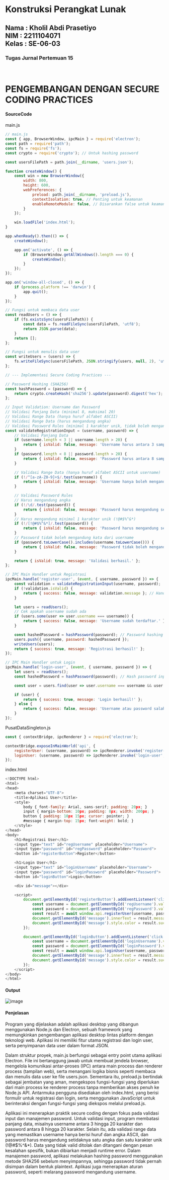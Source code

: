<h1>Konstruksi Perangkat Lunak</h1>
<h2>Nama : Kholil Abdi Prasetiyo<br>NIM : 2211104071<br>Kelas : SE-06-03</h2>
<h3>Tugas Jurnal Pertemuan 15</h3>

<br>

# PENGEMBANGAN DENGAN SECURE CODING PRACTICES

#### SourceCode
main.js
```js
// main.js
const { app, BrowserWindow, ipcMain } = require('electron');
const path = require('path');
const fs = require('fs');
const crypto = require('crypto'); // Untuk hashing password

const usersFilePath = path.join(__dirname, 'users.json');

function createWindow() {
    const win = new BrowserWindow({
        width: 800,
        height: 600,
        webPreferences: {
            preload: path.join(__dirname, 'preload.js'),
            contextIsolation: true, // Penting untuk keamanan
            enableRemoteModule: false, // Disarankan false untuk keamanan
        }
    });

    win.loadFile('index.html');
}

app.whenReady().then(() => {
    createWindow();

    app.on('activate', () => {
        if (BrowserWindow.getAllWindows().length === 0) {
            createWindow();
        }
    });
});

app.on('window-all-closed', () => {
    if (process.platform !== 'darwin') {
        app.quit();
    }
});

// Fungsi untuk membaca data user
const readUsers = () => {
    if (fs.existsSync(usersFilePath)) {
        const data = fs.readFileSync(usersFilePath, 'utf8');
        return JSON.parse(data);
    }
    return [];
};

// Fungsi untuk menulis data user
const writeUsers = (users) => {
    fs.writeFileSync(usersFilePath, JSON.stringify(users, null, 2), 'utf8');
};

// --- Implementasi Secure Coding Practices ---

// Password Hashing (SHA256) 
const hashPassword = (password) => {
    return crypto.createHash('sha256').update(password).digest('hex');
};

// Input Validation: Username dan Password
// Validasi Panjang Data (minimal 8, maksimal 20) 
// Validasi Range Data (hanya huruf alfabet ASCII) 
// Validasi Range Data (harus mengandung angka) 
// Validasi Password Rules (minimal 1 karakter unik, tidak boleh mengandung username) 
const validateRegistrationInput = (username, password) => {
    // Validasi Panjang Data 
    if (username.length < 3 || username.length > 20) {
        return { isValid: false, message: 'Username harus antara 3 sampai 20 karakter.' };
    }
    if (password.length < 8 || password.length > 20) {
        return { isValid: false, message: 'Password harus antara 8 sampai 20 karakter.' };
    }

    // Validasi Range Data (hanya huruf alfabet ASCII untuk username) 
    if (!/^[a-zA-Z0-9]+$/.test(username)) {
        return { isValid: false, message: 'Username hanya boleh mengandung huruf dan angka.' };
    }

    // Validasi Password Rules 
    // Harus mengandung angka 
    if (!/\d/.test(password)) {
        return { isValid: false, message: 'Password harus mengandung setidaknya satu angka.' };
    }
    // Harus mengandung minimal 1 karakter unik (!@#$%^&*) 
    if (!/[!@#$%^&*]/.test(password)) {
        return { isValid: false, message: 'Password harus mengandung setidaknya satu karakter unik (!@#$%^&*).' };
    }
    // Password tidak boleh mengandung kata dari username 
    if (password.toLowerCase().includes(username.toLowerCase())) {
        return { isValid: false, message: 'Password tidak boleh mengandung username.' };
    }

    return { isValid: true, message: 'Validasi berhasil.' };
};

// IPC Main Handler untuk Registrasi 
ipcMain.handle('register-user', (event, { username, password }) => {
    const validation = validateRegistrationInput(username, password);
    if (!validation.isValid) {
        return { success: false, message: validation.message }; // Handling data invalid 
    }

    let users = readUsers();
    // Cek apakah username sudah ada
    if (users.some(user => user.username === username)) {
        return { success: false, message: 'Username sudah terdaftar.' };
    }

    const hashedPassword = hashPassword(password); // Password hashing 
    users.push({ username, password: hashedPassword });
    writeUsers(users);
    return { success: true, message: 'Registrasi berhasil!' };
});

// IPC Main Handler untuk Login 
ipcMain.handle('login-user', (event, { username, password }) => {
    let users = readUsers();
    const hashedPassword = hashPassword(password); // Hash password input untuk perbandingan 

    const user = users.find(user => user.username === username && user.password === hashedPassword);

    if (user) {
        return { success: true, message: 'Login berhasil!' };
    } else {
        return { success: false, message: 'Username atau password salah.' }; // Handling data invalid 
    }
});
```

PusatDataSingleton.js
```js
const { contextBridge, ipcRenderer } = require('electron');

contextBridge.exposeInMainWorld('api', {
    registerUser: (username, password) => ipcRenderer.invoke('register-user', { username, password }),
    loginUser: (username, password) => ipcRenderer.invoke('login-user', { username, password })
});
```

index.html
```js
<!DOCTYPE html>
<html>
<head>
    <meta charset="UTF-8">
    <title>Aplikasi User</title>
    <style>
        body { font-family: Arial, sans-serif; padding: 20px; }
        input { margin-bottom: 10px; padding: 8px; width: 200px; }
        button { padding: 10px 15px; cursor: pointer; }
        #message { margin-top: 15px; font-weight: bold; }
    </style>
</head>
<body>
    <h1>Registrasi User</h1>
    <input type="text" id="regUsername" placeholder="Username">
    <input type="password" id="regPassword" placeholder="Password">
    <button id="registerButton">Register</button>

    <h1>Login User</h1>
    <input type="text" id="loginUsername" placeholder="Username">
    <input type="password" id="loginPassword" placeholder="Password">
    <button id="loginButton">Login</button>

    <div id="message"></div>

    <script>
        document.getElementById('registerButton').addEventListener('click', async () => {
            const username = document.getElementById('regUsername').value;
            const password = document.getElementById('regPassword').value;
            const result = await window.api.registerUser(username, password);
            document.getElementById('message').innerText = result.message;
            document.getElementById('message').style.color = result.success ? 'green' : 'red';
        });

        document.getElementById('loginButton').addEventListener('click', async () => {
            const username = document.getElementById('loginUsername').value;
            const password = document.getElementById('loginPassword').value;
            const result = await window.api.loginUser(username, password);
            document.getElementById('message').innerText = result.message;
            document.getElementById('message').style.color = result.success ? 'green' : 'red';
        });
    </script>
</body>
</html>
```

#### Output
![image](https://github.com/user-attachments/assets/e4908478-f5e9-4dd5-925d-e78bba352f05)

#### Penjelasan
Program yang dijelaskan adalah aplikasi desktop yang dibangun menggunakan Node.js dan Electron, sebuah framework yang memungkinkan pengembangan aplikasi desktop lintas platform dengan teknologi web. Aplikasi ini memiliki fitur utama registrasi dan login user, serta penyimpanan data user dalam format JSON.

Dalam struktur proyek, main.js berfungsi sebagai entry point utama aplikasi Electron. File ini bertanggung jawab untuk membuat jendela browser, mengelola komunikasi antar-proses (IPC) antara main process dan renderer process (tampilan web), serta menangani logika bisnis seperti membaca dan menulis data user ke file users.json. Sementara itu, preload.js bertindak sebagai jembatan yang aman, mengekspos fungsi-fungsi yang diperlukan dari main process ke renderer process tanpa memberikan akses penuh ke Node.js API. Antarmuka pengguna disediakan oleh index.html, yang berisi formulir untuk registrasi dan login, serta menggunakan JavaScript untuk berinteraksi dengan fungsi-fungsi yang diekspos melalui preload.js.

Aplikasi ini menerapkan praktik secure coding dengan fokus pada validasi input dan manajemen password. Untuk validasi input, program membatasi panjang data, misalnya username antara 3 hingga 20 karakter dan password antara 8 hingga 20 karakter. Selain itu, ada validasi range data yang memastikan username hanya berisi huruf dan angka ASCII, dan password harus mengandung setidaknya satu angka dan satu karakter unik (!@#$%^&*). Data yang tidak valid ditolak dan ditangani dengan pesan kesalahan spesifik, bukan dibiarkan menjadi runtime error. Dalam manajemen password, aplikasi melakukan hashing password menggunakan metode SHA256 sebelum menyimpannya, sehingga password tidak pernah disimpan dalam bentuk plaintext. Aplikasi juga menerapkan aturan password, seperti melarang password mengandung username.